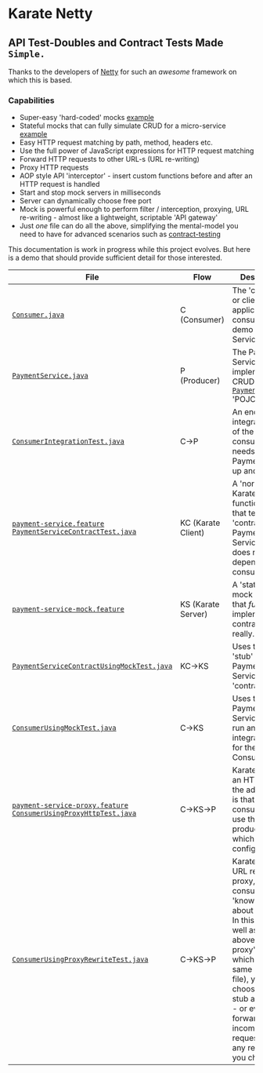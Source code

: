 # Karate Netty
## API Test-Doubles and Contract Tests Made `Simple.`

Thanks to the developers of [Netty](http://netty.io) for such an *awesome* framework on which this is based.

### Capabilities
* Super-easy 'hard-coded' mocks [example](src/test/java/com/intuit/karate/mock/_mock.feature)
* Stateful mocks that can fully simulate CRUD for a micro-service [example](https://twitter.com/KarateDSL/status/946607931327266816)
* Easy HTTP request matching by path, method, headers etc.
* Use the full power of JavaScript expressions for HTTP request matching
* Forward HTTP requests to other URL-s (URL re-writing)
* Proxy HTTP requests
* AOP style API 'interceptor' - insert custom functions before and after an HTTP request is handled
* Start and stop mock servers in milliseconds
* Server can dynamically choose free port
* Mock is powerful enough to perform filter / interception, proxying, URL re-writing - almost like a lightweight, scriptable 'API gateway'
* Just *one* file can do all the above, simplifying the mental-model you need to have for advanced scenarios such as [contract-testing](https://martinfowler.com/articles/consumerDrivenContracts.html)


This documentation is work in progress while this project evolves. But here is a demo that should provide sufficient detail for those interested.

| File | Flow | Description |
| ---- | ---- | ----------- |
[`Consumer.java`](../karate-demo/src/test/java/mock/contract/Consumer.java) | C (Consumer) | The 'consumer' or client application that consumes the demo 'Payment Service'
[`PaymentService.java`](../karate-demo/src/test/java/mock/contract/PaymentService.java) | P (Producer) | The Payment Service that implements CRUD for the [`Payment.java`](../karate-demo/src/test/java/mock/contract/Payment.java) 'POJO'
[`ConsumerIntegrationTest.java`](../karate-demo/src/test/java/mock/contract/ConsumerIntegrationTest.java) | C->P | An end-to-end integration test of the consumer that needs the real PaymentService up and running
[`payment-service.feature`](../karate-demo/src/test/java/mock/contract/payment-service.feature) <br/> [`PaymentServiceContractTest.java`](../karate-demo/src/test/java/mock/contract/PaymentServiceContractTest.java) | KC (Karate Client) | A 'normal' Karate functional-test that tests the 'contract' of the Payment Service (and does not depend on the consumer)
[`payment-service-mock.feature`](../karate-demo/src/test/java/mock/contract/payment-service-mock.feature) | KS (Karate Server) | A 'state-ful' mock (or stub) that *fully* implements the contract ! Yes, really.
[`PaymentServiceContractUsingMockTest.java`](../karate-demo/src/test/java/mock/contract/PaymentServiceContractUsingMockTest.java) | KC->KS | Uses the above 'stub' to run the Payment Service 'contract test'
[`ConsumerUsingMockTest.java`](../karate-demo/src/test/java/mock/contract/ConsumerUsingMockTest.java) | C->KS | Uses the 'fake' Payment Service 'stub' to run an integration test for the *real* Consumer
[`payment-service-proxy.feature`](../karate-demo/src/test/java/mock/contract/payment-service-proxy.feature) <br/> [`ConsumerUsingProxyHttpTest.java`](../karate-demo/src/test/java/mock/contract/ConsumerUsingProxyHttpTest.java) | C->KS->P | Karate acts as an HTTP proxy, the advantage is that the consumer can use the 'real' producer URL, which simplifies configuration
[`ConsumerUsingProxyRewriteTest.java`](../karate-demo/src/test/java/mock/contract/ConsumerUsingProxyHttpTest.java) | C->KS->P | Karate acts as a URL re-writing proxy, here the consumer 'knows' only about the proxy. In this mode (as well as the above 'HTTP proxy' mode which uses the same script file), you can choose to either stub a response - or even forward the incoming HTTP request onto any remote URL you choose.




